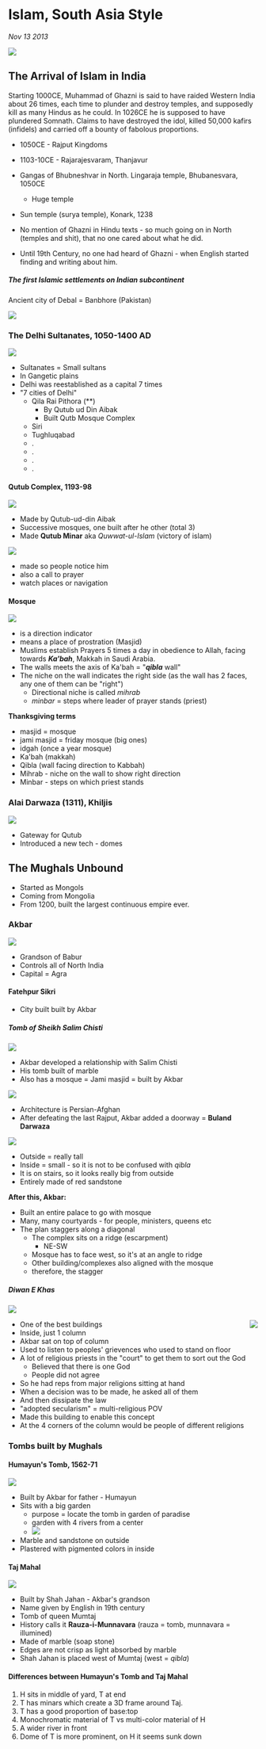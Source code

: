 Islam, South Asia Style
=========

*Nov 13 2013*

![](http://www-tc.pbs.org/thestoryofindia/images/gallery/fatehpur_sikri_main.jpg)

## The Arrival of Islam in India

Starting 1000CE, Muhammad of Ghazni is said to have raided Western India about 26 times, each time to plunder and destroy temples, and supposedly kill as many Hindus as he could. In 1026CE he is supposed to have plundered Somnath. Claims to have destroyed the idol, killed 50,000 kafirs (infidels) and carried off a bounty of fabolous proportions.

- 1050CE - Rajput Kingdoms
- 1103-10CE - Rajarajesvaram, Thanjavur
- Gangas of Bhubneshvar in North. Lingaraja temple, Bhubanesvara, 1050CE
	- Huge temple
- Sun temple (surya temple), Konark, 1238


- No mention of Ghazni in Hindu texts - so much going on in North (temples and shit), that no one cared about what he did.
- Until 19th Century, no one had heard of Ghazni - when English started finding and writing about him.

##### The first Islamic settlements on Indian subcontinent

Ancient city of Debal = Banbhore (Pakistan)

![](http://www.dostpakistan.pk/wp-content/uploads/2013/06/138.jpg)

### The Delhi Sultanates, 1050-1400 AD

![](http://3.bp.blogspot.com/-S8YqNlkGxR0/UPOk7iLcr8I/AAAAAAAAAB8/f_STzDmv7ng/s1600/DelhiSultanateMap.jpg)

- Sultanates = Small sultans
- In Gangetic plains
- Delhi was reestablished as a capital 7 times
- "7 cities of Delhi"
	- Qila Rai Pithora (\*\*)
		- By Qutub ud Din Aibak
		- Built Qutb Mosque Complex
	- Siri
	- Tughluqabad
	- .
	- .
	- .
	- .

#### Qutub Complex, 1193-98

![](http://www.terragalleria.com/images/black-white/india/indi38650-bw.jpeg)

- Made by Qutub-ud-din Aibak
- Successive mosques, one built after he other (total 3)
- Made **Qutub Minar** aka *Quwwat-ul-Islam* (victory of islam)

![](http://1.bp.blogspot.com/-KizUcTwTE0c/ThbVv-o0yKI/AAAAAAAAAIw/g2hrW1x6ivY/s400/Qutub-Minar-Delhi-Gohoto.jpg)

- made so people notice him
- also a call to prayer
- watch places or navigation

#### Mosque

![](http://georgiaconservative.net/wp-content/uploads/2012/12/kabbah.jpg)

- is a direction indicator
- means a place of prostration (Masjid)
- Muslims establish Prayers 5 times a day in obedience to Allah, facing towards ***Ka'bah***, Makkah in Saudi Arabia.
- The walls meets the axis of Ka'bah = "***qibla*** wall"
- The niche on the wall indicates the right side (as the wall has 2 faces, any one of them can be "right")
	- Directional niche is called *mihrab*
	- *minbar* = steps where leader of prayer stands (priest)

**Thanksgiving terms**

- masjid = mosque
- jami masjid = friday mosque (big ones)
- idgah (once a year mosque)
- Ka'bah (makkah)
- Qibla (wall facing direction to Kabbah)
- Mihrab - niche on the wall to show right direction
- Minbar - steps on which priest stands

### Alai Darwaza (1311), Khiljis

![](http://farm4.static.flickr.com/3557/3607005351_53babc6c8a.jpg)

- Gateway for Qutub
- Introduced a new tech - domes

## The Mughals Unbound

- Started as Mongols
- Coming from Mongolia
- From 1200, built the largest continuous empire ever.

### Akbar

![](http://weaponsandwarfare.com/wp-content/uploads/2013/09/13408163.cms_.jpg)

- Grandson of Babur
- Controls all of North India
- Capital = Agra

#### Fatehpur Sikri

- City built built by Akbar

##### Tomb of Sheikh Salim Chisti

![](http://photos.worldisround.com/photos/29/213/394.jpg)

- Akbar developed a relationship with Salim Chisti
- His tomb built of marble
- Also has a mosque = Jami masjid = built by Akbar

![](http://www.dailytravelphotos.com/images/2009/091224_fatehpur_sikri_jama_masjid_shaikh_salim_chishti_tomb_woman_courtyard_travel_photography_MG_7906.jpg)

- Architecture is Persian-Afghan
- After defeating the last Rajput, Akbar added a doorway = **Buland Darwaza**

![](http://visitinrajasthan.com/adm_monument_details/buland2_his.jpg)

- Outside = really tall
- Inside = small - so it is not to be confused with *qibla*
- It is on stairs, so it looks really big from outside
- Entirely made of red sandstone

**After this, Akbar:**

- Built an entire palace to go with mosque
- Many, many courtyards - for people, ministers, queens etc
- The plan staggers along a diagonal
	- The complex sits on a ridge (escarpment)
		- NE-SW
	- Mosque has to face west, so it's at an angle to ridge
	- Other building/complexes also aligned with the mosque
	- therefore, the stagger

##### Diwan E Khas

![](http://farm8.staticflickr.com/7188/7024578583_e1825f6f60_z.jpg)

- One of the best buildings <img src="http://2.bp.blogspot.com/-9aFdk4Zo1ws/Tvm5xnlNP-I/AAAAAAAAAOY/CP7fn3ZocpE/s1600/Picture7.jpg" align="right">
- Inside, just 1 column
- Akbar sat on top of column
- Used to listen to peoples' grievences who used to stand on floor
- A lot of religious priests in the "court" to get them to sort out the God
	- Believed that there is one God
	- People did not agree
- So he had reps from major religions sitting at hand
- When a decision was to be made, he asked all of them
- And then dissipate the law
- "adopted secularism" = multi-religious POV
- Made this building to enable this concept
- At the 4 corners of the column would be people of different religions

### Tombs built by Mughals

#### Humayun's Tomb, 1562-71

![](http://photos.wikimapia.org/p/00/00/11/61/86_big.jpg)

- Built by Akbar for father - Humayun
- Sits with a big garden
	- purpose = locate the tomb in garden of paradise
	- garden with 4 rivers from a center
	- ![](http://media-cdn.tripadvisor.com/media/photo-s/01/f4/f0/a4/surrounding-garden.jpg)
- Marble and sandstone on outside
- Plastered with pigmented colors in inside

#### Taj Mahal

![](http://assets.natgeotv.com/Shows/2605.jpg)

- Built by Shah Jahan - Akbar's grandson
- Name given by English in 19th century
- Tomb of queen Mumtaj
- History calls it **Rauza-i-Munnavara** (rauza = tomb, munnavara = illumined)
- Made of marble (soap stone)
- Edges are not crisp as light absorbed by marble
- Shah Jahan is placed west of Mumtaj (west = *qibla*)

#### Differences between Humayun's Tomb and Taj Mahal

1. H sits in middle of yard, T at end
2. T has minars which create a 3D frame around Taj.
3. T has a good proportion of base:top
4. Monochromatic material of T vs multi-color material of H
5. A wider river in front
6. Dome of T is more prominent, on H it seems sunk down